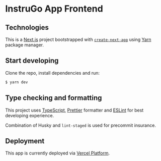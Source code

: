# InstruGo App Frontend

## Technologies

This is a [Next.js](https://nextjs.org/) project bootstrapped with [`create-next-app`](https://nextjs.org/docs/api-reference/create-next-app) using [Yarn](https://yarnpkg.com/) package manager.

## Start developing

Clone the repo, install dependencies and run:

```bash
$ yarn dev
```

## Type checking and formatting

This project uses [TypeScript](https://www.typescriptlang.org/), [Prettier](https://prettier.io/docs/en/index.html) formatter and [ESLint](https://eslint.org/docs/user-guide/getting-started) for best developing experience.

Combination of Husky and `lint-staged` is used for precommit insurance.

## Deployment

This app is currently deployed via [Vercel Platform](https://vercel.com/).
